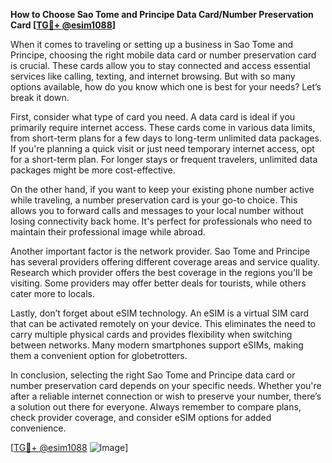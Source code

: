 **How to Choose Sao Tome and Principe Data Card/Number Preservation Card [[TG💪+ @esim1088](https://t.me/s/esim1088)]**

When it comes to traveling or setting up a business in Sao Tome and Principe, choosing the right mobile data card or number preservation card is crucial. These cards allow you to stay connected and access essential services like calling, texting, and internet browsing. But with so many options available, how do you know which one is best for your needs? Let’s break it down.

First, consider what type of card you need. A data card is ideal if you primarily require internet access. These cards come in various data limits, from short-term plans for a few days to long-term unlimited data packages. If you're planning a quick visit or just need temporary internet access, opt for a short-term plan. For longer stays or frequent travelers, unlimited data packages might be more cost-effective.

On the other hand, if you want to keep your existing phone number active while traveling, a number preservation card is your go-to choice. This allows you to forward calls and messages to your local number without losing connectivity back home. It's perfect for professionals who need to maintain their professional image while abroad.

Another important factor is the network provider. Sao Tome and Principe has several providers offering different coverage areas and service quality. Research which provider offers the best coverage in the regions you'll be visiting. Some providers may offer better deals for tourists, while others cater more to locals.

Lastly, don’t forget about eSIM technology. An eSIM is a virtual SIM card that can be activated remotely on your device. This eliminates the need to carry multiple physical cards and provides flexibility when switching between networks. Many modern smartphones support eSIMs, making them a convenient option for globetrotters.

In conclusion, selecting the right Sao Tome and Principe data card or number preservation card depends on your specific needs. Whether you're after a reliable internet connection or wish to preserve your number, there’s a solution out there for everyone. Always remember to compare plans, check provider coverage, and consider eSIM options for added convenience.

[[TG💪+ @esim1088](https://t.me/s/esim1088) ![Image](https://i.postimg.cc/Y0z9fWf4/image.png)]
